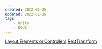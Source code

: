 ```yaml
---
created: 2022-01-25
updated: 2022-01-26
tags:
    - Unity
    - UGUI
---
```


[Layout Elements or Controllers](UGUI/Layout%20Elements%20or%20Controllers.md)
[RectTransform](UGUI/RectTransform.md)